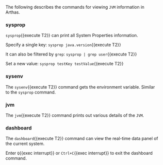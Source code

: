 The following describes the commands for viewing `JVM` information in Arthas.

### sysprop

`sysprop`{{execute T2}} can print all System Properties information.

Specify a single key: `sysprop java.version`{{execute T2}}

It can also be filtered by `grep`: `sysprop | grep user`{{execute T2}}

Set a new value: `sysprop testKey testValue`{{execute T2}}

### sysenv

The `sysenv`{{execute T2}} command gets the environment variable. Similar to the `sysprop` command.


### jvm

The `jvm`{{execute T2}} command prints out various details of the `JVM`.


### dashboard


The `dashboard`{{execute T2}} command can view the real-time data panel of the current system.

Enter `Q`{{exec interrupt}} or `Ctrl+C`{{exec interrupt}} to exit the dashboard command.